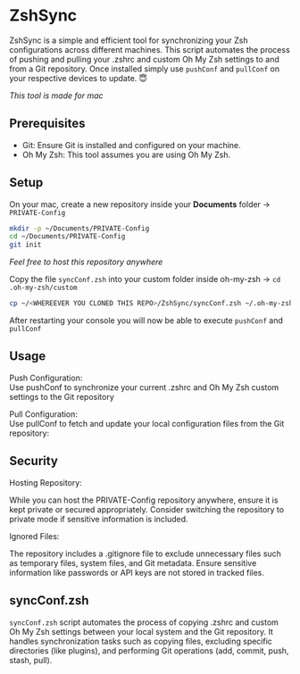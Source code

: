 # ZshSync
ZshSync is a simple and efficient tool for synchronizing your Zsh configurations across different machines.
This script automates the process of pushing and pulling your .zshrc and custom Oh My Zsh settings to and from a Git repository.
Once installed simply use `pushConf` and `pullConf` on your respective devices to update. 😇

*This tool is made for mac*

## Prerequisites
- Git: Ensure Git is installed and configured on your machine.
- Oh My Zsh: This tool assumes you are using Oh My Zsh.

## Setup
On your mac, create a new repository inside your **Documents** folder -> `PRIVATE-Config` <br>
```bash
mkdir -p ~/Documents/PRIVATE-Config
cd ~/Documents/PRIVATE-Config
git init
```
*Feel free to host this repository anywhere*

Copy the file `syncConf.zsh` into your custom folder inside oh-my-zsh -> `cd .oh-my-zsh/custom`
```bash
cp ~/<WHEREEVER YOU CLONED THIS REPO>/ZshSync/syncConf.zsh ~/.oh-my-zsh/custom/
```

After restarting your console you will now be able to execute `pushConf` and `pullConf`

## Usage
Push Configuration: <br>
Use pushConf to synchronize your current .zshrc and Oh My Zsh custom settings to the Git repository

Pull Configuration: <br>
Use pullConf to fetch and update your local configuration files from the Git repository:

## Security
Hosting Repository:

While you can host the PRIVATE-Config repository anywhere, ensure it is kept private or secured appropriately.
Consider switching the repository to private mode if sensitive information is included.

Ignored Files:

The repository includes a .gitignore file to exclude unnecessary files such as temporary files, system files, and Git metadata.
Ensure sensitive information like passwords or API keys are not stored in tracked files.

## syncConf.zsh
`syncConf.zsh` script automates the process of copying .zshrc and custom Oh My Zsh settings between your local system and the Git repository.
It handles synchronization tasks such as copying files, excluding specific directories (like plugins), and performing Git operations (add, commit, push, stash, pull).
